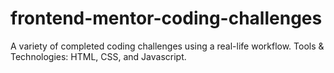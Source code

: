 # frontend-mentor-coding-challenges
A variety of completed coding challenges using a real-life workflow. Tools &amp; Technologies:  HTML, CSS, and Javascript.
